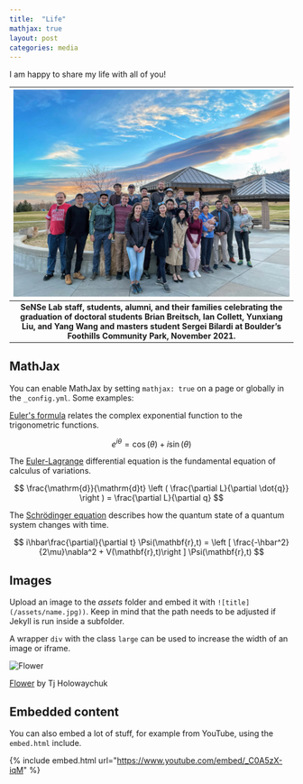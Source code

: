 ```yaml
---
title:  "Life"
mathjax: true
layout: post
categories: media
---
```


I am happy to share my life with all of you!

<!-- ![Swiss Alps](https://user-images.githubusercontent.com/4943215/55412536-edbba180-5567-11e9-9c70-6d33bca3f8ed.jpg) -->

<!-- ![QQQ](/images/Lab-Photo.JPG) -->

| ![QQQ](/images/Lab-Photo.JPG) |
|:--:|
| <b>SeNSe Lab staff, students, alumni, and their families celebrating the graduation of doctoral students Brian Breitsch, Ian Collett, Yunxiang Liu, and Yang Wang and masters student Sergei Bilardi at Boulder’s Foothills Community Park, November 2021.</b>|


<!-- Lab-Photo.JPG -->
<!-- ![](/images/leiliu.png){: style="width: 220px; float: left; margin: 0px  10px"}  -->


## MathJax

You can enable MathJax by setting `mathjax: true` on a page or globally in the `_config.yml`. Some examples:

[Euler's formula](https://en.wikipedia.org/wiki/Euler%27s_formula) relates the  complex exponential function to the trigonometric functions.

$$ e^{i\theta}=\cos(\theta)+i\sin(\theta) $$

The [Euler-Lagrange](https://en.wikipedia.org/wiki/Lagrangian_mechanics) differential equation is the fundamental equation of calculus of variations.

$$ \frac{\mathrm{d}}{\mathrm{d}t} \left ( \frac{\partial L}{\partial \dot{q}} \right ) = \frac{\partial L}{\partial q} $$

The [Schrödinger equation](https://en.wikipedia.org/wiki/Schr%C3%B6dinger_equation) describes how the quantum state of a quantum system changes with time.

$$ i\hbar\frac{\partial}{\partial t} \Psi(\mathbf{r},t) = \left [ \frac{-\hbar^2}{2\mu}\nabla^2 + V(\mathbf{r},t)\right ] \Psi(\mathbf{r},t) $$

## Images

Upload an image to the *assets* folder and embed it with `![title](/assets/name.jpg))`. Keep in mind that the path needs to be adjusted if Jekyll is run inside a subfolder.

A wrapper `div` with the class `large` can be used to increase the width of an image or iframe.

![Flower](https://user-images.githubusercontent.com/4943215/55412447-bcdb6c80-5567-11e9-8d12-b1e35fd5e50c.jpg)

[Flower](https://unsplash.com/photos/iGrsa9rL11o) by Tj Holowaychuk

## Embedded content

You can also embed a lot of stuff, for example from YouTube, using the `embed.html` include.

{% include embed.html url="https://www.youtube.com/embed/_C0A5zX-iqM" %}

